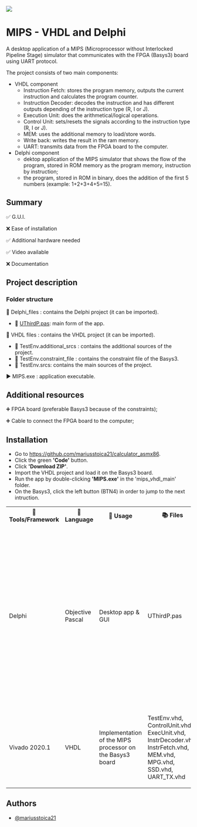 
<p align="left">
  <img 
    src="https://i.postimg.cc/HsYdzkgS/Component-28-1.png"
  >
</p>


# MIPS - VHDL and Delphi

A desktop application of a MIPS (Microprocessor without Interlocked Pipeline Stage) simulator that communicates with the FPGA (Basys3) board using UART protocol. 

The project consists of two main components:

- VHDL component
  - Instruction Fetch: stores the program memory, outputs the current instruction and calculates the program counter.
  - Instruction Decoder: decodes the instruction and has different outputs depending of the instruction type (R, I or J).
  - Execution Unit: does the arithmetical/logical operations.
  - Control Unit: sets/resets the signals according to the instruction type (R, I or J).
  - MEM: uses the additional memory to load/store words.
  - Write back: writes the result in the ram memory.
  - UART: transmits data from the FPGA board to the computer.
- Delphi component
  - dektop application of the MIPS simulator that shows the flow of the program, stored in ROM memory as the program memory, instruction by instruction;
  - the program, stored in ROM in binary, does the addition of the first 5 numbers (example: 1+2+3+4+5=15). 

## Summary
✅ G.U.I. 

❌ Ease of installation

✅ Additional hardware needed

✅ Video available

❌ Documentation

## Project description

### Folder structure

📁 Delphi_files : contains the Delphi project (it can be imported).

- 📄 [UThirdP.pas](https://github.com/mariusstoica21/mips_vhdl/blob/main/Delphi_files/UThirdP.pas): main form of the app.

📁 VHDL files : contains the VHDL project (it can be imported).
- 📁 TestEnv.additional_srcs : contains the additional sources of the project.
- 📁 TestEnv.constraint_file : contains the constraint file of the Basys3.
- 📁 TestEnv.srcs: contains the main sources of the project.

▶️ MIPS.exe : application executable.

## Additional resources

➕ FPGA board (preferable Basys3 because of the constraints);

➕ Cable to connect the FPGA board to the computer;

## Installation
- Go to https://github.com/mariusstoica21/calculator_asmx86.
- Click the green **'Code'** button.
- Click **'Download ZIP'**.
- Import the VHDL project and load it on the Basys3 board.
- Run the app by double-clicking **'MIPS.exe'** in the 'mips_vhdl_main' 
folder.
- On the Basys3, click the left button (BTN4) in order to jump to the next intruction.

<table>
  <tr>
    <th>🔨 Tools/Framework</th>
    <th>📘 Language</th>
    <th>📃 Usage </th>
    <th>📚 Files</th>
    <th> ℹ Details  </th>
  </tr>
  <tr>
    <td>Delphi</td>
    <td>Objective Pascal</td>
    <td>Desktop app & GUI</td>
    <td>UThirdP.pas</td>
    <td>
       <ul>
        <li>UThirdP.pas is the main form of the desktop application.</li>
        <li>The application shows, for each instruction, the content of the memories and different signals</li>
        <li>After clicking the left button (BTN4) on the Basys3 board, the next intruction will be executed and the signals in the desktop app will be up-to-date.</li>
      </ul>
   </td>
  </tr>
  <tr>
    <td>Vivado 2020.1</td>
    <td>VHDL</td>
    <td>Implementation of the MIPS processor on the Basys3 board</td>
    <td>TestEnv.vhd, ControlUnit.vhd, ExecUnit.vhd, InstrDecoder.vhd, InstrFetch.vhd, MEM.vhd, MPG.vhd, SSD.vhd, UART_TX.vhd</td>
    <td>
       <ul>
        <li>Implementation of the MIPS processor executing a program the calculates the sum of the first 5 elements (1+2+3+4+5).</li>
      </ul>
   </td>
  </tr>
</table>

## Authors

- [@mariusstoica21](https://github.com/mariusstoica21)
